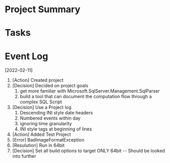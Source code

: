 # Project Summary


# Tasks


# Event Log

[2022-02-11]
1. [Action] Created project
2. [Decision] Decided on project goals
   1. get more familier with Microsoft.SqlServer.Management.SqlParser
   2. build a tool that can document the computation flow through a complex SQL Script
3. [Decision] Use a Project log 
   1. Descending INI style date headers 
   2. Numbered events within day
   3. ignoring time granularity
   4. INI style tags at beginning of lines
4. [Action] Added Test Project
5. [Error] BadImageFormatException
6. [Resulution] Run in 64bit
7. [Decision] Set all build options to target ONLY 64bit -- Should be looked into further